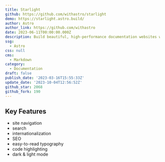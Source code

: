 ```yaml
---
title: Starlight
github: https://github.com/withastro/starlight
demo: https://starlight.astro.build/
author: Astro
author_link: https://github.com/withastro
date: 2023-06-11T00:00:00.000Z
description: Build beautiful, high-performance documentation websites with Astro.
ssg:
  - Astro
css: null
cms:
  - Markdown
category:
  - Documentation
draft: false
publish_date: '2023-03-16T15:55:33Z'
update_date: '2023-10-04T12:56:52Z'
github_star: 2068
github_fork: 190
---
```


## Key Features

- site navigation
- search
- internationalization
- SEO
- easy-to-read typography
- code highlighting
- dark & light mode
